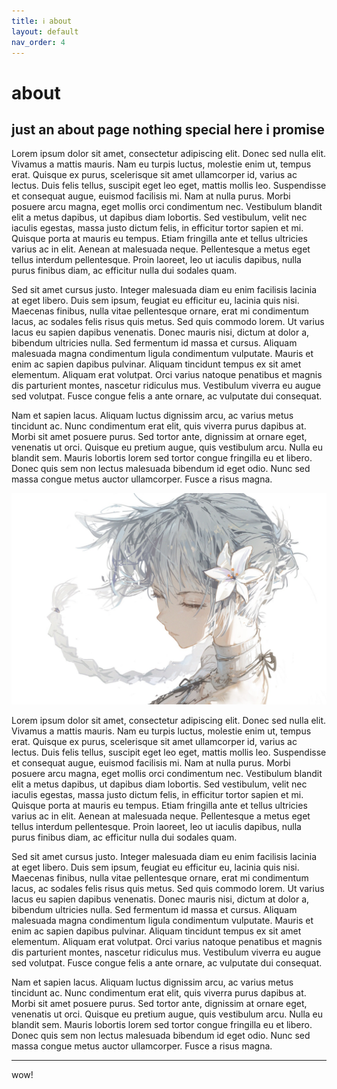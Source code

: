 ```yaml
---
title: ℹ️ about
layout: default
nav_order: 4
---
```


# about

## just an about page nothing special here i promise

Lorem ipsum dolor sit amet, consectetur adipiscing elit. Donec sed nulla elit. Vivamus a mattis mauris. Nam eu turpis luctus, molestie enim ut, tempus erat. Quisque ex purus, scelerisque sit amet ullamcorper id, varius ac lectus. Duis felis tellus, suscipit eget leo eget, mattis mollis leo. Suspendisse et consequat augue, euismod facilisis mi. Nam at nulla purus. Morbi posuere arcu magna, eget mollis orci condimentum nec. Vestibulum blandit elit a metus dapibus, ut dapibus diam lobortis. Sed vestibulum, velit nec iaculis egestas, massa justo dictum felis, in efficitur tortor sapien et mi. Quisque porta at mauris eu tempus. Etiam fringilla ante et tellus ultricies varius ac in elit. Aenean at malesuada neque. Pellentesque a metus eget tellus interdum pellentesque. Proin laoreet, leo ut iaculis dapibus, nulla purus finibus diam, ac efficitur nulla dui sodales quam.

Sed sit amet cursus justo. Integer malesuada diam eu enim facilisis lacinia at eget libero. Duis sem ipsum, feugiat eu efficitur eu, lacinia quis nisi. Maecenas finibus, nulla vitae pellentesque ornare, erat mi condimentum lacus, ac sodales felis risus quis metus. Sed quis commodo lorem. Ut varius lacus eu sapien dapibus venenatis. Donec mauris nisi, dictum at dolor a, bibendum ultricies nulla. Sed fermentum id massa et cursus. Aliquam malesuada magna condimentum ligula condimentum vulputate. Mauris et enim ac sapien dapibus pulvinar. Aliquam tincidunt tempus ex sit amet elementum. Aliquam erat volutpat. Orci varius natoque penatibus et magnis dis parturient montes, nascetur ridiculus mus. Vestibulum viverra eu augue sed volutpat. Fusce congue felis a ante ornare, ac vulputate dui consequat.

Nam et sapien lacus. Aliquam luctus dignissim arcu, ac varius metus tincidunt ac. Nunc condimentum erat elit, quis viverra purus dapibus at. Morbi sit amet posuere purus. Sed tortor ante, dignissim at ornare eget, venenatis ut orci. Quisque eu pretium augue, quis vestibulum arcu. Nulla eu blandit sem. Mauris lobortis lorem sed tortor congue fringilla eu et libero. Donec quis sem non lectus malesuada bibendum id eget odio. Nunc sed massa congue metus auctor ullamcorper. Fusce a risus magna.

![something](/assets/images/something.jpg)

Lorem ipsum dolor sit amet, consectetur adipiscing elit. Donec sed nulla elit. Vivamus a mattis mauris. Nam eu turpis luctus, molestie enim ut, tempus erat. Quisque ex purus, scelerisque sit amet ullamcorper id, varius ac lectus. Duis felis tellus, suscipit eget leo eget, mattis mollis leo. Suspendisse et consequat augue, euismod facilisis mi. Nam at nulla purus. Morbi posuere arcu magna, eget mollis orci condimentum nec. Vestibulum blandit elit a metus dapibus, ut dapibus diam lobortis. Sed vestibulum, velit nec iaculis egestas, massa justo dictum felis, in efficitur tortor sapien et mi. Quisque porta at mauris eu tempus. Etiam fringilla ante et tellus ultricies varius ac in elit. Aenean at malesuada neque. Pellentesque a metus eget tellus interdum pellentesque. Proin laoreet, leo ut iaculis dapibus, nulla purus finibus diam, ac efficitur nulla dui sodales quam.

Sed sit amet cursus justo. Integer malesuada diam eu enim facilisis lacinia at eget libero. Duis sem ipsum, feugiat eu efficitur eu, lacinia quis nisi. Maecenas finibus, nulla vitae pellentesque ornare, erat mi condimentum lacus, ac sodales felis risus quis metus. Sed quis commodo lorem. Ut varius lacus eu sapien dapibus venenatis. Donec mauris nisi, dictum at dolor a, bibendum ultricies nulla. Sed fermentum id massa et cursus. Aliquam malesuada magna condimentum ligula condimentum vulputate. Mauris et enim ac sapien dapibus pulvinar. Aliquam tincidunt tempus ex sit amet elementum. Aliquam erat volutpat. Orci varius natoque penatibus et magnis dis parturient montes, nascetur ridiculus mus. Vestibulum viverra eu augue sed volutpat. Fusce congue felis a ante ornare, ac vulputate dui consequat.

Nam et sapien lacus. Aliquam luctus dignissim arcu, ac varius metus tincidunt ac. Nunc condimentum erat elit, quis viverra purus dapibus at. Morbi sit amet posuere purus. Sed tortor ante, dignissim at ornare eget, venenatis ut orci. Quisque eu pretium augue, quis vestibulum arcu. Nulla eu blandit sem. Mauris lobortis lorem sed tortor congue fringilla eu et libero. Donec quis sem non lectus malesuada bibendum id eget odio. Nunc sed massa congue metus auctor ullamcorper. Fusce a risus magna.

----
wow!
